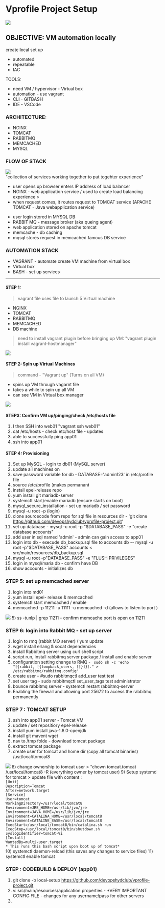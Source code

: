 # Vprofile Project Setup

<img src="images/base.jpg">

## OBJECTIVE: VM automation locally

create local set up 
* automated
* repeatable
* IAC 
  
TOOLS:
* need VM / hypervisor - Virtual box
* automation - use vagrant
* CLI - GITBASH
* IDE - VSCode

### ARCHITECTURE:
- NGINX
- TOMCAT
- RABBITMQ
- MEMCACHED
- MYSQL

### FLOW OF STACK
<img src="images/devops-photo1">
<br>
"collection of services working together to put togehter experience"

* user opens up browser enters IP address of load balancer
* NGINX - web application service / used to create load balancing experience > 
* when request comes, it routes request to TOMCAT service (APACHE TOMCAT - Java webapplication service)
 
- user login stored in MYSQL DB
- RABBIT MQ - message broker (aka queing agent)
- web application stored on apache tomcat 
- memcache - db caching
- mqsql stores request in memcached famous DB service

### AUTOMATION STACK
- VAGRANT - automate create VM machine from virtual box
- Virtual box
- BASH - set up services

<hr>

#### STEP 1: 
> vagrant file uses file to launch 5 Virtual machine
- NGINX
- TOMCAT
- RABBITMQ
- MEMCACHED
- DB machine

> need to install vagrant plugin before bringing up VM:
"vagrant plugin install vagrant-hostmanager"

<img src="images/VM_spinup.PNG">

#### STEP 2: Spin up Virtual Machines
> command - "Vagrant up" (Turns on all VM)
* spins up VM through vagarnt file
* takes a while to spin up all VM
* can see VM in Virtual box manager 

<img src="images/vm_spunup_list.PNG">

#### STEP3: Confirm VM up/pinging/check /etc/hosts file

1) I then SSH into web01 "vagrant ssh web01"
2) cat /etc/hosts - check etc/host file - updates
3) able to successfully ping app01
4) ssh into app01

#### STEP 4: Provisioning
1) Set up MySQL - login to db01 (MySQL server)
2) update all machines on 
3) save password variable for db - DATABASE='admin123' in /etc/profile file 
4) source /etc/profile (makes permanant
5) install epel-release repo 
6) yum install git mariadb-server
7) systemctl start/enable mariadb (ensure starts on boot)
8) mysql_secure_installation - set up mariadb / set password
9) mysql -u root -p (login)
10) clone sourcecode from repo for sql file in resources dir - 'git clone https://github.com/devopshydclub/vprofile-project.git'
11) set up database - mysql -u root -p "$DATABASE_PASS" -e "create database accounts"
12) add user in sql named 'admin' - admin can gain access to app01
13) login into db - execude db_backup.sql file to accounts db -- mysql -u root -p"$DATABASE_PASS" accounts < src/main/resources/db_backup.sql
14) mysql -u root -p"DATABASE_PASS" -e "FLUSH PRIVILEGES"
15) login in mysql/maria db - confirm have DB
16) show accounts - initializes db

### STEP 5: set up memcached server
1) login into md01
2) yum install epel- release & memcached
3) systemctl start memcached / enable
4) memcached -p 11211 -u 11111 -u memcached -d (allows to listen to port )
<img src="images/mc_port_open.PNG">
5) ss -tunlp | grep 11211 - confirm memcache port is open on 11211

### STEP 6: login into Rabbit MQ - set up server
1) login to rmq (rabbit MQ server) / yum update
2) wget install erlang & socat dependencies
3) install Rabbitmq server using curl shell script
4) script run, install rabbitmq server package / install and enable server
5) configuration setting change to RMQ -
<code> sudo sh -c 'echo "[{rabbit, [{loopback_users, []}]}]." > /etc/rabbitmq/rabbitmq.config'</code>
6) create user - #sudo rabbitmqctl add_user test test
7) set user tag - sudo rabbitmqctl set_user_tags test administrator
8) bounce rabbitmq server - systemctl restart rabbitmq-server
9) Enabling the firewall and allowing port 25672 to access the rabbitmq permanently

### STEP 7 : TOMCAT SETUP
1) ssh into app01 server - Tomcat VM
2) update / set repositiory epel-release
3) install yum install java-1.8.0-openjdk
4) install git mavent wget
5) nav to /tmp folde - download tomcat package
6) extract tomcat package
7) create user for tomcat and home dir (copy all tomcat binaries) /usr/local/tomcat8
<img src="images/tomcat_copy.PNG">
8) change ownership to tomcat user > "chown tomcat.tomcat /usr/local/tomcat8 -R (everything owner by tomcat user)
9) Setup systemd for tomcat
> update file with content : 
<br>
<code>[Unit]
Description=Tomcat
After=network.target
[Service]
User=tomcat
WorkingDirectory=/usr/local/tomcat8
Environment=JRE_HOME=/usr/lib/jvm/jre
Environment=JAVA_HOME=/usr/lib/jvm/jre
Environment=CATALINA_HOME=/usr/local/tomcat8
Environment=CATALINE_BASE=/usr/local/tomcat8
ExecStart=/usr/local/tomcat8/bin/catalina.sh run
ExecStop=/usr/local/tomcat8/bin/shutdown.sh
SyslogIdentifier=tomcat-%i
[Install]
WantedBy=multi-user.target
* This runs this bash script upon boot up of tomcat*
</code>
10) systemctl daemon-reload (this saves any changes to service files)
11) systemctl enable tomcat

### STEP : CODEBUILD & DEPLOY (app01)
1) git clone -b local-setup https://github.com/devopshydclub/vprofile-project.git
2) vi src/main/resources/application.properties - *VERY IMPORTANT CONFIG FILE - changes for any username/pass for other servers
3) 
